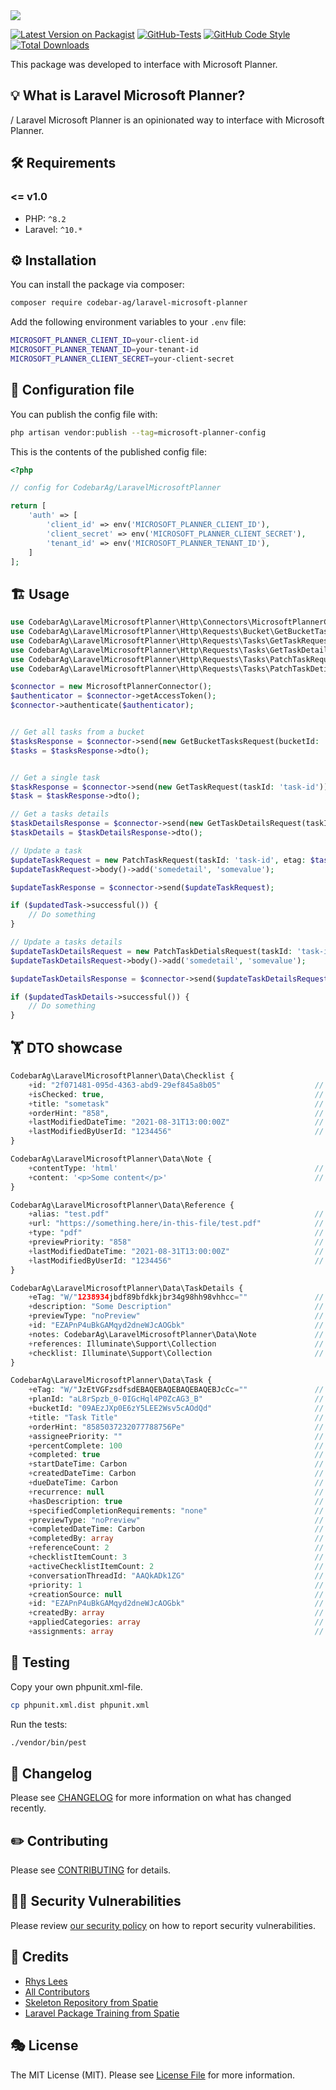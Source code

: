 <img src="https://banners.beyondco.de/Laravel%20Microsoft%20Planner.png?theme=light&packageManager=composer+require&packageName=codebar-ag%2Flaravel-microsoft-planner&pattern=circuitBoard&style=style_1&description=An+opinionated+way+to+interface+with+Microsoft+Planner&md=1&showWatermark=0&fontSize=175px&images=document-report">

[![Latest Version on Packagist](https://img.shields.io/packagist/v/codebar-ag/laravel-microsoft-planner.svg?style=flat-square)](https://packagist.org/packages/codebar-ag/laravel-microsoft-planner)
[![GitHub-Tests](https://github.com/codebar-ag/laravel-microsoft-planner/actions/workflows/run-tests.yml/badge.svg?branch=main)](https://github.com/codebar-ag/laravel-microsoft-planner/actions/workflows/run-tests.yml)
[![GitHub Code Style](https://github.com/codebar-ag/laravel-microsoft-planner/actions/workflows/fix-php-code-style-issues.yml/badge.svg?branch=main)](https://github.com/codebar-ag/laravel-microsoft-planner/actions/workflows/fix-php-code-style-issues.yml)
[![Total Downloads](https://img.shields.io/packagist/dt/codebar-ag/laravel-microsoft-planner.svg?style=flat-square)](https://packagist.org/packages/codebar-ag/laravel-microsoft-planner)

This package was developed to interface with Microsoft Planner.

## 💡 What is Laravel Microsoft Planner?
/
Laravel Microsoft Planner is an opinionated way to interface with Microsoft Planner.


## 🛠 Requirements

### <= v1.0

- PHP: `^8.2`
- Laravel: `^10.*`

## ⚙️ Installation

You can install the package via composer:

```bash
composer require codebar-ag/laravel-microsoft-planner
```

Add the following environment variables to your `.env` file:

```bash
MICROSOFT_PLANNER_CLIENT_ID=your-client-id
MICROSOFT_PLANNER_TENANT_ID=your-tenant-id
MICROSOFT_PLANNER_CLIENT_SECRET=your-client-secret
```


## 🔧 Configuration file

You can publish the config file with:

```bash
php artisan vendor:publish --tag=microsoft-planner-config
```

This is the contents of the published config file:

```php
<?php

// config for CodebarAg/LaravelMicrosoftPlanner

return [
    'auth' => [
        'client_id' => env('MICROSOFT_PLANNER_CLIENT_ID'),
        'client_secret' => env('MICROSOFT_PLANNER_CLIENT_SECRET'),
        'tenant_id' => env('MICROSOFT_PLANNER_TENANT_ID'),
    ]
];
```

## 🏗 Usage

```php
use CodebarAg\LaravelMicrosoftPlanner\Http\Connectors\MicrosoftPlannerConnector;
use CodebarAg\LaravelMicrosoftPlanner\Http\Requests\Bucket\GetBucketTasksRequest;
use CodebarAg\LaravelMicrosoftPlanner\Http\Requests\Tasks\GetTaskRequest;
use CodebarAg\LaravelMicrosoftPlanner\Http\Requests\Tasks\GetTaskDetailsRequest;
use CodebarAg\LaravelMicrosoftPlanner\Http\Requests\Tasks\PatchTaskRequest;
use CodebarAg\LaravelMicrosoftPlanner\Http\Requests\Tasks\PatchTaskDetialsRequest;

$connector = new MicrosoftPlannerConnector();
$authenticator = $connector->getAccessToken();
$connector->authenticate($authenticator);


// Get all tasks from a bucket
$tasksResponse = $connector->send(new GetBucketTasksRequest(bucketId: 'bucket-id'));
$tasks = $tasksResponse->dto();


// Get a single task
$taskResponse = $connector->send(new GetTaskRequest(taskId: 'task-id'));
$task = $taskResponse->dto();

// Get a tasks details
$taskDetailsResponse = $connector->send(new GetTaskDetailsRequest(taskId: 'task-id'));
$taskDetails = $taskDetailsResponse->dto();

// Update a task
$updateTaskRequest = new PatchTaskRequest(taskId: 'task-id', etag: $task->eTag);
$updateTaskRequest->body()->add('somedetail', 'somevalue');

$updateTaskResponse = $connector->send($updateTaskRequest);

if ($updatedTask->successful()) {
    // Do something
}

// Update a tasks details
$updateTaskDetailsRequest = new PatchTaskDetialsRequest(taskId: 'task-id', etag: $taskDetails->eTag);
$updateTaskDetailsRequest->body()->add('somedetail', 'somevalue');

$updateTaskDetailsResponse = $connector->send($updateTaskDetailsRequest);

if ($updatedTaskDetails->successful()) {
    // Do something
}
```

## 🏋️ DTO showcase

```php
CodebarAg\LaravelMicrosoftPlanner\Data\Checklist {
    +id: "2f071481-095d-4363-abd9-29ef845a8b05"                     // string
    +isChecked: true,                                               // bool
    +title: "sometask"                                              // string
    +orderHint: "858",                                              // string
    +lastModifiedDateTime: "2021-08-31T13:00:00Z"                   // string
    +lastModifiedByUserId: "1234456"                                // string|null
}

CodebarAg\LaravelMicrosoftPlanner\Data\Note {
    +contentType: 'html'                                            // string
    +content: '<p>Some content</p>'                                 // string
}

CodebarAg\LaravelMicrosoftPlanner\Data\Reference {
    +alias: "test.pdf"                                              // string
    +url: "https://something.here/in-this-file/test.pdf"            // string
    +type: "pdf"                                                    // string
    +previewPriority: "858"                                         // string
    +lastModifiedDateTime: "2021-08-31T13:00:00Z"                   // string
    +lastModifiedByUserId: "1234456"                                // string
}

CodebarAg\LaravelMicrosoftPlanner\Data\TaskDetails {
    +eTag: "W/"1238934jbdf89bfdkkjbr34g98hh98vhhcc=""               // string
    +description: "Some Description"                                // string
    +previewType: "noPreview"                                       // string
    +id: "EZAPnP4uBkGAMqyd2dneWJcAOGbk"                             // string
    +notes: CodebarAg\LaravelMicrosoftPlanner\Data\Note             // Note
    +references: Illuminate\Support\Collection                      // Collection
    +checklist: Illuminate\Support\Collection                       // Collection
}

CodebarAg\LaravelMicrosoftPlanner\Data\Task {
    +eTag: "W/"JzEtVGFzsdfsdEBAQEBAQEBAQEBAQEBJcCc=""               // string
    +planId: "aL8rSpzb_0-0IGcHql4P0ZcAG3_B"                         // string
    +bucketId: "09AEzJXp0E6zY5LEE2Wsv5cAOdQd"                       // string
    +title: "Task Title"                                            // string
    +orderHint: "8585037232077788756Pe"                             // string
    +assigneePriority: ""                                           // string
    +percentComplete: 100                                           // int
    +completed: true                                                // bool
    +startDateTime: Carbon                                          // Carbon\Carbon|null
    +createdDateTime: Carbon                                        // Carbon\Carbon
    +dueDateTime: Carbon                                            // Carbon\Carbon|null
    +recurrence: null                                               // string|null
    +hasDescription: true                                           // bool
    +specifiedCompletionRequirements: "none"                        // string
    +previewType: "noPreview"                                       // string
    +completedDateTime: Carbon                                      // Carbon\Carbon|null
    +completedBy: array                                             // array
    +referenceCount: 2                                              // int
    +checklistItemCount: 3                                          // int
    +activeChecklistItemCount: 2                                    // int
    +conversationThreadId: "AAQkADk1ZG"                             // string|null
    +priority: 1                                                    // int
    +creationSource: null                                           // string|null
    +id: "EZAPnP4uBkGAMqyd2dneWJcAOGbk"                             // string
    +createdBy: array                                               // array
    +appliedCategories: array                                       // array
    +assignments: array                                             // array
```

## 🚧 Testing

Copy your own phpunit.xml-file.

```bash
cp phpunit.xml.dist phpunit.xml
```

Run the tests:

```bash
./vendor/bin/pest
```

## 📝 Changelog

Please see [CHANGELOG](CHANGELOG.md) for more information on what has changed recently.

## ✏️ Contributing

Please see [CONTRIBUTING](.github/CONTRIBUTING.md) for details.

## 🧑‍💻 Security Vulnerabilities

Please review [our security policy](.github/SECURITY.md) on how to report security vulnerabilities.

## 🙏 Credits

- [Rhys Lees](https://github.com/RhysLees)
- [All Contributors](../../contributors)
- [Skeleton Repository from Spatie](https://github.com/spatie/package-skeleton-laravel)
- [Laravel Package Training from Spatie](https://spatie.be/videos/laravel-package-training)

## 🎭 License

The MIT License (MIT). Please see [License File](LICENSE.md) for more information.
